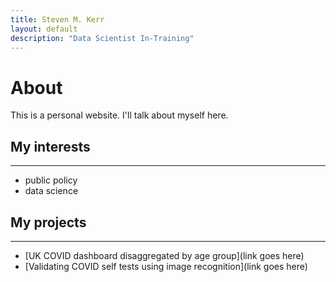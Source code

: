 ```yaml
---
title: Steven M. Kerr
layout: default
description: "Data Scientist In-Training"
---
```


# About

This is a personal website. I'll talk about myself here.

## My interests
* * *

* public policy
* data science

## My projects
* * *

* [UK COVID dashboard disaggregated by age group](link goes here)
* [Validating COVID self tests using image recognition](link goes here)
